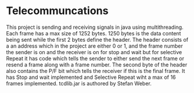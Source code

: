 # Telecommuncations
This project is sending and receiving signals in java using multithreading. 
Each frame has a max size of 1252 bytes. 1250 bytes is the data content being sent 
while the first 2 bytes define the header. The header consists of a an address which in the
project are either 0 or 1, and the frame number the sender is on and the receiver is on
for stop and wait but for selective Repeat it has code which tells the sender to either
send the next frame or resend a frame along with a frame number. The second byte of the header also
contains the P/F bit which tells the receiver if this is the final frame.
It has Stop and wait implemented and Selective Repeat wiht a max of 16 frames implemented.
tcdlib.jar is authored by Stefan Weber. 
